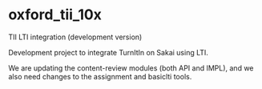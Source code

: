 # oxford_tii_10x
TII LTI integration (development version)

Development project to integrate TurnItIn on Sakai using LTI.

We are updating the content-review modules (both API and IMPL), and we also need changes to the assignment and basiclti tools.
